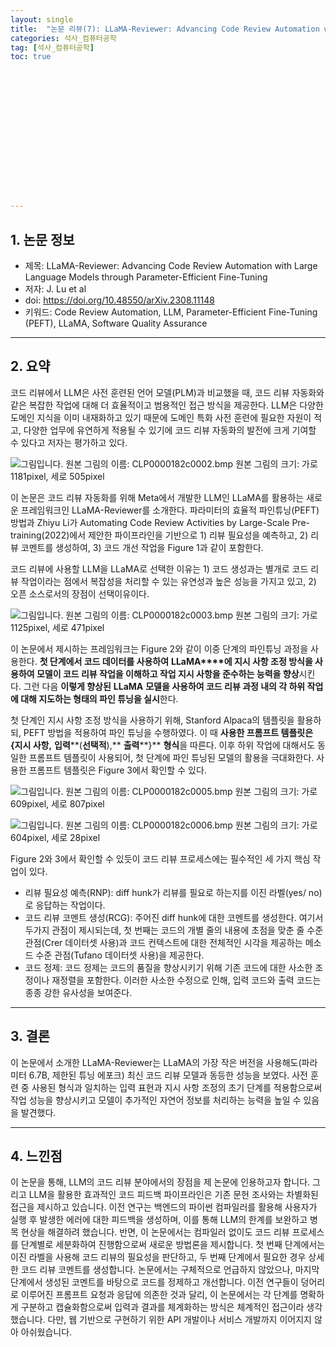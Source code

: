 ```yaml
---
layout: single
title:  "논문 리뷰(7): LLaMA-Reviewer: Advancing Code Review Automation with Large Language Models through Parameter-Efficient Fine-Tuning."
categories: 석사_컴퓨터공학
tag: [석사_컴퓨터공학]
toc: true
















---
```


## 1. 논문 정보

- 제목: LLaMA-Reviewer: Advancing Code Review Automation with Large Language Models through Parameter-Efficient Fine-Tuning
- 저자: J. Lu et al
- doi: https://doi.org/10.48550/arXiv.2308.11148
- 키워드: Code Review Automation, LLM, Parameter-Efficient Fine-Tuning (PEFT), LLaMA, Software Quality Assurance

------

## 2. 요약

 코드 리뷰에서 LLM은 사전 훈련된 언어 모델(PLM)과 비교했을 때, 코드 리뷰 자동화와 같은 복잡한 작업에 대해 더 효율적이고 범용적인 접근 방식을 제공한다. LLM은 다양한 도메인 지식을 이미 내재화하고 있기 때문에 도메인 특화 사전 훈련에 필요한 자원이 적고, 다양한 업무에 유연하게 적용될 수 있기에 코드 리뷰 자동화의 발전에 크게 기여할 수 있다고 저자는 평가하고 있다.

  ![그림입니다. 원본 그림의 이름: CLP0000182c0002.bmp 원본 그림의 크기: 가로 1181pixel, 세로 505pixel](../../images/2024-06-27-a8/EMB00003e582d69.bmp)  

 이 논문은 코드 리뷰 자동화를 위해 Meta에서 개발한 LLM인 LLaMA를 활용하는 새로운 프레임워크인 LLaMA-Reviewer를 소개한다. 파라미터의 효율적 파인튜닝(PEFT) 방법과 Zhiyu Li가 Automating Code Review Activities by Large-Scale Pre-training(2022)에서 제안한 파이프라인을 기반으로 1) 리뷰 필요성을 예측하고, 2) 리뷰 코멘트를 생성하여, 3) 코드 개선 작업을 Figure 1과 같이 포함한다.

 코드 리뷰에 사용할 LLM을 LLaMA로 선택한 이유는 1) 코드 생성과는 별개로 코드 리뷰 작업이라는 점에서 복잡성을 처리할 수 있는 유연성과 높은 성능을 가지고 있고, 2) 오픈 소스로서의 장점이 선택이유이다. 

  ![그림입니다. 원본 그림의 이름: CLP0000182c0003.bmp 원본 그림의 크기: 가로 1125pixel, 세로 471pixel](../../images/2024-06-27-a8/EMB00003e582d6d.bmp)  

 이 논문에서 제시하는 프레임워크는 Figure 2와 같이 이중 단계의 파인튜닝 과정을 사용한다. **첫 단계에서 코드 데이터를 사용하여** **LLaMA****에 지시 사항 조정 방식을 사용하여 모델이 코드 리뷰 작업을 이해하고 작업 지시 사항을 준수하는 능력을 향상**시킨다. 그런 다음 **이렇게 향상된** **LLaMA** **모델을 사용하여 코드 리뷰 과정 내의 각 하위 작업에 대해 지도하는 형태의 파인 튜닝을 실시**한다.

 첫 단계인 지시 사항 조정 방식을 사용하기 위해, Stanford Alpaca의 템플릿을 활용하되, PEFT 방법을 적용하여 파인 튜닝을 수행하였다. 이 때 **사용한 프롬프트 템플릿은** **{****지시 사항****,** **입력****(****선택적****),** **출력****}** **형식**을 따른다. 이후 하위 작업에 대해서도 동일한 프롬프트 템플릿이 사용되어, 첫 단계에 파인 튜닝된 모델의 활용을 극대화한다. 사용한 프롬프트 템플릿은 Figure 3에서 확인할 수 있다.

  ![그림입니다. 원본 그림의 이름: CLP0000182c0005.bmp 원본 그림의 크기: 가로 609pixel, 세로 807pixel](../../images/2024-06-27-a8/EMB00003e582d75.bmp)  

  ![그림입니다. 원본 그림의 이름: CLP0000182c0006.bmp 원본 그림의 크기: 가로 604pixel, 세로 28pixel](../../images/2024-06-27-a8/EMB00003e582d77.bmp)  

 Figure 2와 3에서 확인할 수 있듯이 코드 리뷰 프로세스에는 필수적인 세 가지 핵심 작업이 있다. 

- 리뷰 필요성 예측(RNP): diff hunk가 리뷰를 필요로 하는지를 이진 라벨(yes/ no)로 응답하는 작업이다.
- 코드 리뷰 코멘트 생성(RCG): 주어진 diff hunk에 대한 코멘트를 생성한다. 여기서 두가지 관점이 제시되는데, 첫 번째는 코드의 개별 줄의 내용에 초점을 맞춘 줄 수준 관점(Crer 데이터셋 사용)과 코드 컨텍스트에 대한 전체적인 시각을 제공하는 메소드 수준 관점(Tufano 데이터셋 사용)을 제공한다.
- 코드 정제: 코드 정제는 코드의 품질을 향상시키기 위해 기존 코드에 대한 사소한 조정이나 재정렬을 포함한다. 이러한 사소한 수정으로 인해, 입력 코드와 출력 코드는 종종 강한 유사성을 보여준다.

------

## 3. 결론

 이 논문에서 소개한 LLaMA-Reviewer는 LLaMA의 가장 작은 버전을 사용해도(파라미터 6.7B, 제한된 튜닝 에포크) 최신 코드 리뷰 모델과 동등한 성능을 보였다. 사전 훈련 중 사용된 형식과 일치하는 입력 표현과 지시 사항 조정의 초기 단계를 적용함으로써 작업 성능을 향상시키고 모델이 추가적인 자연어 정보를 처리하는 능력을 높일 수 있음을 발견했다.

------

## 4. 느낀점

 이 논문을 통해, LLM의 코드 리뷰 분야에서의 장점을 제 논문에 인용하고자 합니다. 그리고 LLM을 활용한 효과적인 코드 피드백 파이프라인은 기존 문헌 조사와는 차별화된 접근을 제시하고 있습니다. 이전 연구는 백엔드의 파이썬 컴파일러를 활용해 사용자가 실행 후 발생한 에러에 대한 피드백을 생성하며, 이를 통해 LLM의 한계를 보완하고 병목 현상을 해결하려 했습니다. 반면, 이 논문에서는 컴파일러 없이도 코드 리뷰 프로세스를 단계별로 세분화하여 진행함으로써 새로운 방법론을 제시합니다. 첫 번째 단계에서는 이진 라벨을 사용해 코드 리뷰의 필요성을 판단하고, 두 번째 단계에서 필요한 경우 상세한 코드 리뷰 코멘트를 생성합니다. 논문에서는 구체적으로 언급하지 않았으나, 마지막 단계에서 생성된 코멘트를 바탕으로 코드를 정제하고 개선합니다. 이전 연구들이 덩어리로 이루어진 프롬프트 요청과 응답에 의존한 것과 달리, 이 논문에서는 각 단계를 명확하게 구분하고 캡슐화함으로써 입력과 결과를 체계화하는 방식은 체계적인 접근이라 생각했습니다. 다만, 웹 기반으로 구현하기 위한 API 개발이나 서비스 개발까지 이어지지 않아 아쉬웠습니다.